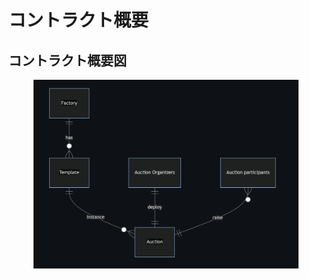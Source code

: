 # コントラクト概要

## コントラクト概要図

<figure><img src="../.gitbook/assets/image (1).png" alt=""><figcaption></figcaption></figure>

